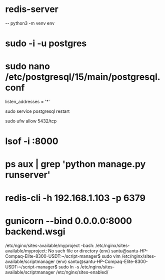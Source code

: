 # redis-server

-- python3 -m venv env

# sudo -i -u postgres

# sudo nano /etc/postgresql/15/main/postgresql.conf 

listen_addresses = '*'

sudo service postgresql restart

sudo ufw allow 5432/tcp

# lsof -i :8000

# ps aux | grep 'python manage.py runserver'

# redis-cli -h 192.168.1.103 -p 6379 

# gunicorn --bind 0.0.0.0:8000 backend.wsgi


/etc/nginx/sites-available/myproject
-bash: /etc/nginx/sites-available/myproject: No such file or directory
(env) santu@santu-HP-Compaq-Elite-8300-USDT:~/script-manager$ sudo vim /etc/nginx/sites-available/scriptmanager
(env) santu@santu-HP-Compaq-Elite-8300-USDT:~/script-manager$ sudo ln -s /etc/nginx/sites-available/scriptmanager /etc/nginx/sites-enabled/





